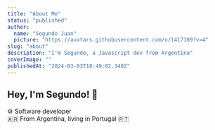 ```yaml
---
title: "About Me"
status: "published"
author:
  name: "Segundo Juan"
  picture: "https://avatars.githubusercontent.com/u/1417109?v=4"
slug: "about"
description: "I'm Segundo, a Javascript dev from Argentina"
coverImage: ""
publishedAt: "2024-03-03T18:49:02.348Z"
---
```


## Hey, I'm Segundo! 👋

⚙️ Software developer \
🇦🇷 From Argentina, living in Portugal 🇵🇹️
